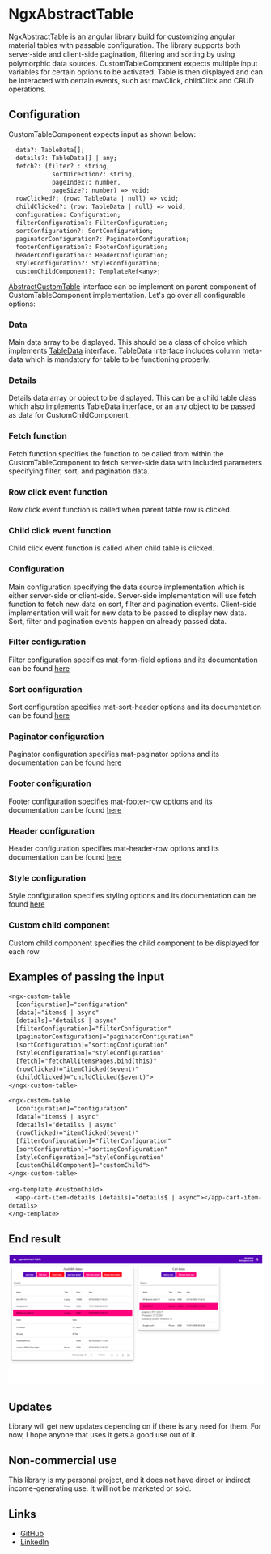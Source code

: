 # NgxAbstractTable
NgxAbstractTable is an angular library build for customizing angular material tables with passable configuration.
The library supports both server-side and client-side pagination, ﬁltering and sorting by using polymorphic data sources.
CustomTableComponent expects multiple input variables for certain options to be activated.
Table is then displayed and can be interacted with certain events, such as: rowClick, childClick and CRUD operations.

## Configuration
CustomTableComponent expects input as shown below:
```
  data?: TableData[];
  details?: TableData[] | any;
  fetch?: (filter? : string,
            sortDirection?: string,
            pageIndex?: number,
            pageSize?: number) => void;
  rowClicked?: (row: TableData | null) => void;
  childClicked?: (row: TableData | null) => void;
  configuration: Configuration;
  filterConfiguration?: FilterConfiguration;
  sortConfiguration?: SortConfiguration;
  paginatorConfiguration?: PaginatorConfiguration;
  footerConfiguration?: FooterConfiguration;
  headerConfiguration?: HeaderConfiguration;
  styleConfiguration?: StyleConfiguration;
  customChildComponent?: TemplateRef<any>;
```
[AbstractCustomTable](src/lib/models/abstract-custom-table.interface.ts) interface can be implement on parent component of CustomTableComponent implementation.
Let's go over all configurable options: 

### Data
Main data array to be displayed. This should be a class of choice which implements [TableData](src/lib/models/table-data.interface.ts) interface.
TableData interface includes column meta-data which is mandatory for table to be functioning properly.

### Details
Details data array or object to be displayed. This can be a child table class which also implements TableData interface, or an any object to be passed as data for CustomChildComponent.

### Fetch function
Fetch function specifies the function to be called from within the CustomTableComponent to fetch server-side data with included parameters specifying filter, sort, and pagination data.

### Row click event function
Row click event function is called when parent table row is clicked.

### Child click event function
Child click event function is called when child table is clicked.

### Configuration
Main configuration specifying the data source implementation which is either server-side or client-side.
Server-side implementation will use fetch function to fetch new data on sort, filter and pagination events.
Client-side implementation will wait for new data to be passed to display new data. Sort, filter and pagination events happen on already passed data.

### Filter configuration
Filter configuration specifies mat-form-field options and its documentation can be found [here](src/lib/models/input/filter-configuration.interface.ts)

### Sort configuration
Sort configuration specifies mat-sort-header options and its documentation can be found [here](src/lib/models/input/sort-configuration.interface.ts)

### Paginator configuration
Paginator configuration specifies mat-paginator options and its documentation can be found [here](src/lib/models/input/paginator-configuration.interface.ts)

### Footer configuration
Footer configuration specifies mat-footer-row options and its documentation can be found [here](src/lib/models/input/footer-configuration.interface.ts)

### Header configuration
Header configuration specifies mat-header-row options and its documentation can be found [here](src/lib/models/input/header-configuration.interface.ts)

### Style configuration
Style configuration specifies styling options and its documentation can be found [here](src/lib/models/input/style-configuration.interface.ts)

### Custom child component
Custom child component specifies the child component to be displayed for each row

## Examples of passing the input
```
<ngx-custom-table
  [configuration]="configuration"
  [data]="items$ | async"
  [details]="details$ | async"
  [filterConfiguration]="filterConfiguration"
  [paginatorConfiguration]="paginatorConfiguration"
  [sortConfiguration]="sortingConfiguration"
  [styleConfiguration]="styleConfiguration"
  [fetch]="fetchAllItemsPages.bind(this)"
  (rowClicked)="itemClicked($event)"
  (childClicked)="childClicked($event)">
</ngx-custom-table>
```
```
<ngx-custom-table
  [configuration]="configuration"
  [data]="items$ | async"
  [details]="details$ | async"
  (rowClicked)="itemClicked($event)"
  [filterConfiguration]="filterConfiguration"
  [sortConfiguration]="sortingConfiguration"
  [styleConfiguration]="styleConfiguration"
  [customChildComponent]="customChild">
</ngx-custom-table>

<ng-template #customChild>
  <app-cart-item-details [details]="details$ | async"></app-cart-item-details>
</ng-template>
```

## End result
![Homepage-Image](https://raw.githubusercontent.com/jerinic-dusan/abstract-custom-tables/main/homepage.png)

## Updates
Library will get new updates depending on if there is any need for them. For now,  I hope anyone that uses it gets a good use out of it.

## Non-commercial use
This library is my personal project, and it does not have direct or indirect income-generating use. It will not be marketed or sold.

## Links
* [GitHub](https://github.com/jerinic-dusan)
* [LinkedIn](https://www.linkedin.com/in/dusan-jerinic/)
